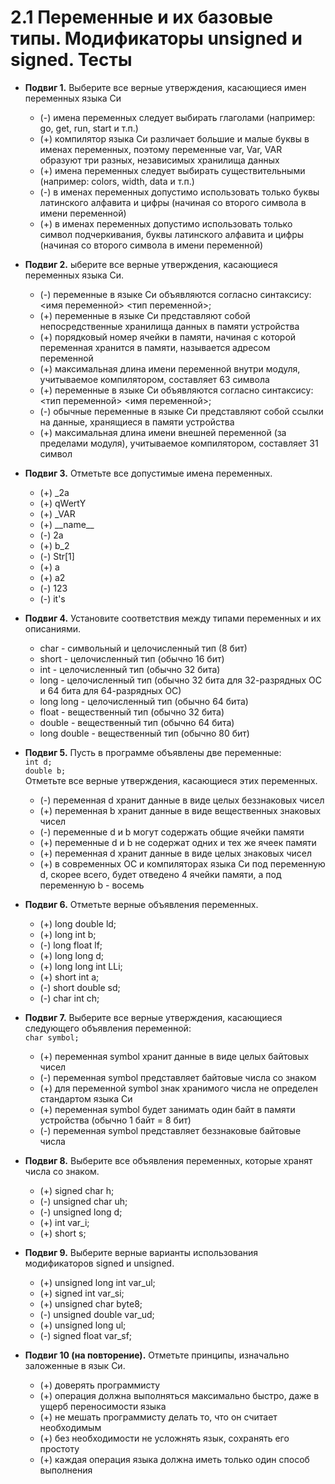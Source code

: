 # 2.1 Переменные и их базовые типы. Модификаторы unsigned и signed. Тесты

* **Подвиг 1.** Выберите все верные утверждения, касающиеся имен переменных языка Си
  * (-) имена переменных следует выбирать глаголами (например: go, get, run, start и т.п.)
  * (+) компилятор языка Си различает большие и малые буквы в именах переменных, поэтому переменные var, Var, VAR образуют три разных, независимых хранилища данных
  * (+) имена переменных следует выбирать существительными (например: colors, width, data и т.п.)
  * (-) в именах переменных допустимо использовать только буквы латинского алфавита и цифры (начиная со второго символа в имени переменной)
  * (+) в именах переменных допустимо использовать только символ подчеркивания, буквы латинского алфавита и цифры (начиная со второго символа в имени переменной)

* **Подвиг 2.** ыберите все верные утверждения, касающиеся переменных языка Си.
  * (-) переменные в языке Си объявляются согласно синтаксису: <имя переменной> <тип переменной>;
  * (+) переменные в языке Си представляют собой непосредственные хранилища данных в памяти устройства
  * (+) порядковый номер ячейки в памяти, начиная с которой переменная хранится в памяти, называется адресом переменной
  * (+) максимальная длина имени переменной внутри модуля, учитываемое компилятором, составляет 63 символа
  * (+) переменные в языке Си объявляются согласно синтаксису: <тип переменной> <имя переменной>;
  * (-) обычные переменные в языке Си представляют собой ссылки на данные, хранящиеся в памяти устройства
  * (+) максимальная длина имени внешней переменной (за пределами модуля), учитываемое компилятором, составляет 31 символ

* **Подвиг 3.** Отметьте все допустимые имена переменных.
  * (+) _2a
  * (+) qWertY
  * (+) _VAR
  * (+) \_\_name\_\_
  * (-) 2a
  * (+) b_2
  * (-) Str\[1\]
  * (+) a
  * (+) a2
  * (-) 123
  * (-) it's

* **Подвиг 4.** Установите соответствия между типами переменных и их описаниями.  
  * char - символьный и целочисленный тип (8 бит)
  * short - целочисленный тип (обычно 16 бит)
  * int - целочисленный тип (обычно 32 бита)
  * long - целочисленный тип (обычно 32 бита для 32-разрядных ОС и 64 бита для 64-разрядных ОС)
  * long long - целочисленный тип (обычно 64 бита)
  * float - вещественный тип (обычно 32 бита)
  * double - вещественный тип (обычно 64 бита)
  * long double - вещественный тип (обычно 80 бит)

* **Подвиг 5.** Пусть в программе объявлены две переменные:  
```int d;```  
```double b;```  
Отметьте все верные утверждения, касающиеся этих переменных.  
  * (-) переменная d хранит данные в виде целых беззнаковых чисел
  * (+) переменная b хранит данные в виде вещественных знаковых чисел
  * (-) переменные d и b могут содержать общие ячейки памяти
  * (+) переменные d и b не содержат одних и тех же ячеек памяти
  * (+) переменная d хранит данные в виде целых знаковых чисел
  * (+) в современных ОС и компиляторах языка Си под переменную d, скорее всего, будет отведено 4 ячейки памяти, а под переменную b - восемь

* **Подвиг 6.** Отметьте верные объявления переменных.
  * (+) long double ld;
  * (+) long int b;
  * (-) long float lf;
  * (+) long long d;
  * (+) long long int LLi;
  * (+) short int a;
  * (-) short double sd;
  * (-) char int ch;

* **Подвиг 7.** Выберите все верные утверждения, касающиеся следующего объявления переменной:  
```char symbol;```  
  * (+) переменная symbol хранит данные в виде целых байтовых чисел
  * (-) переменная symbol представляет байтовые числа со знаком
  * (+) для переменной symbol знак хранимого числа не определен стандартом языка Си
  * (+) переменная symbol будет занимать один байт в памяти устройства (обычно 1 байт = 8 бит)
  * (-) переменная symbol представляет беззнаковые байтовые числа

* **Подвиг 8.** Выберите все объявления переменных, которые хранят числа со знаком.
  * (+) signed char h;
  * (-) unsigned char uh;
  * (-) unsigned long d;
  * (+) int var_i;
  * (+) short s;

* **Подвиг 9.** Выберите верные варианты использования модификаторов signed и unsigned.
  * (+) unsigned long int var_ul;
  * (+) signed int var_si;
  * (+) unsigned char byte8;
  * (-) unsigned double var_ud;
  * (+) unsigned long ul;
  * (-) signed float var_sf;

* **Подвиг 10 (на повторение).** Отметьте принципы, изначально заложенные в язык Си.
  * (+) доверять программисту
  * (+) операция должна выполняться максимально быстро, даже в ущерб переносимости языка
  * (+) не мешать программисту делать то, что он считает необходимым
  * (+) без необходимости не усложнять язык, сохранять его простоту
  * (+) каждая операция языка должна иметь только один способ выполнения

